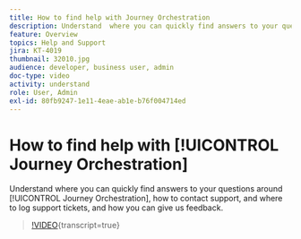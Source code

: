 ```yaml
---
title: How to find help with Journey Orchestration
description: Understand  where you can quickly find answers to your questions around [!UICONTROL Journey Orchestration], how to contact support, and where to log support tickets, and how you can give us feedback.
feature: Overview
topics: Help and Support
jira: KT-4019
thumbnail: 32010.jpg
audience: developer, business user, admin
doc-type: video
activity: understand
role: User, Admin
exl-id: 80fb9247-1e11-4eae-ab1e-b76f004714ed
---
```

# How to find help with [!UICONTROL Journey Orchestration]

Understand  where you can quickly find answers to your questions around [!UICONTROL Journey Orchestration], how to contact support, and where to log support tickets, and how you can give us feedback.

>[!VIDEO](https://video.tv.adobe.com/v/32010?learn=on){transcript=true}
